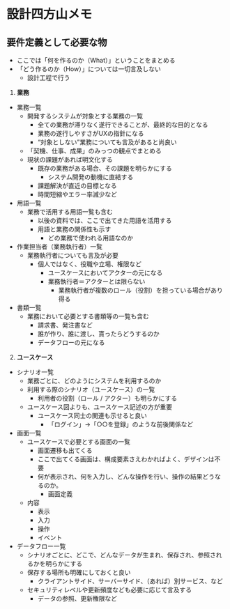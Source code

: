 # 設計四方山メモ

## 要件定義として必要な物

- ここでは「何を作るのか（What）」ということをまとめる
- 「どう作るのか（How）」については一切言及しない
  - 設計工程で行う
1. **業務**
  - 業務一覧
    - 開発するシステムが対象とする業務の一覧
      - 全ての業務が滞りなく遂行できることが、最終的な目的となる
      - 業務の遂行しやすさがUXの指針になる
      - “対象としない”業務についても言及があると尚良い
    - 「契機、仕事、成果」のみっつの観点でまとめる
    - 現状の課題があれば明文化する
      - 既存の業務がある場合、その課題を明らかにする
        - システム開発の動機に直結する
      - 課題解決が直近の目標となる
      - 時間短縮やエラー率減少など
  - 用語一覧
    - 業務で活用する用語一覧も含む
      - 以後の資料では、ここで出てきた用語を活用する
      - 用語と業務の関係性も示す
        - どの業務で使われる用語なのか
  - 作業担当者（業務執行者）一覧
    - 業務執行者についても言及が必要
      - 個人ではなく、役職や立場、権限など
        - ユースケースにおいてアクターの元になる
        - 業務執行者＝アクターとは限らない
          - 業務執行者が複数のロール（役割）を担っている場合があり得る
  - 書類一覧
    - 業務において必要とする書類等の一覧も含む
      - 請求書、発注書など
      - 誰が作り、誰に渡し、貰ったらどうするのか
      - データフローの元になる
2. **ユースケース**
  - シナリオ一覧
    - 業務ごとに、どのようにシステムを利用するのか
    - 利用する際のシナリオ（ユースケース）の一覧
      - 利用者の役割（ロール / アクター）も明らかにする
    - ユースケース図よりも、ユースケース記述の方が重要
      - ユースケース同士の関連も示せると良い
        - 「ログイン」→「○○を登録」のような前後関係など
  - 画面一覧
    - ユースケースで必要とする画面の一覧
      - 画面遷移も出てくる
      - ここで出てくる画面は、構成要素さえわかればよく、デザインは不要
      - 何が表示され、何を入力し、どんな操作を行い、操作の結果どうなるのか。
        - 画面定義
    - 内容
      - 表示
      - 入力
      - 操作
      - イベント
  - データフロー一覧
    - シナリオごとに、どこで、どんなデータが生まれ、保存され、参照されるかを明らかにする
    - 保存する場所も明確にしておくと良い
      - クライアントサイド、サーバーサイド、（あれば）別サービス、など
    - セキュリティレベルや更新頻度なども必要に応じて言及する
      - データの参照、更新権限など
